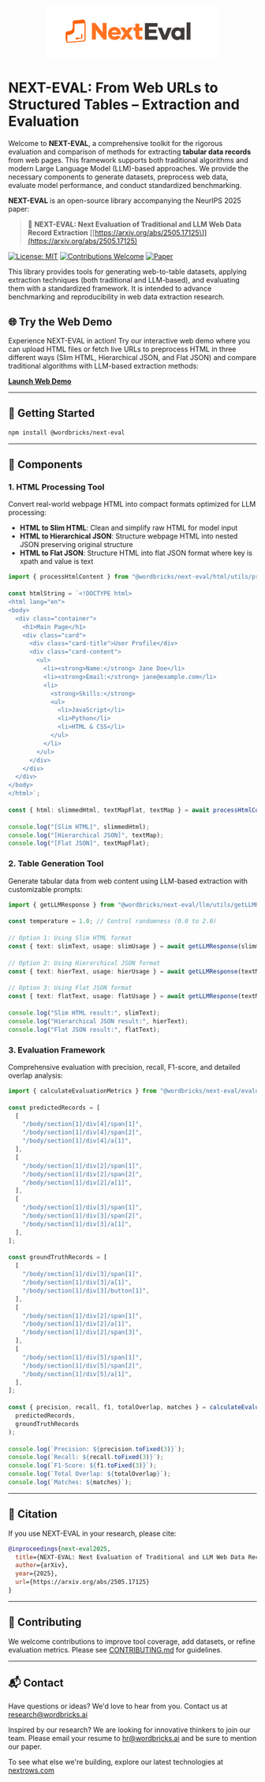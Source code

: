 <p align="center">
  <picture>
    <source media="(prefers-color-scheme: dark)" srcset="Next-eval-dark.png">
    <source media="(prefers-color-scheme: light)" srcset="Next-eval-light.png">
    <img alt="NEXT-EVAL Logo" src="next-eval-light.png" width="350">
  </picture>
</p>

# NEXT-EVAL: From Web URLs to Structured Tables – Extraction and Evaluation

Welcome to **NEXT-EVAL**, a comprehensive toolkit for the rigorous evaluation and comparison of methods for extracting **tabular data records** from web pages. This framework supports both traditional algorithms and modern Large Language Model (LLM)-based approaches. We provide the necessary components to generate datasets, preprocess web data, evaluate model performance, and conduct standardized benchmarking.

**NEXT-EVAL** is an open-source library accompanying the NeurIPS 2025 paper:

> 📄 **NEXT-EVAL: Next Evaluation of Traditional and LLM Web Data Record Extraction** [\[https://arxiv.org/abs/2505.17125\]](https://arxiv.org/abs/2505.17125)

[![License: MIT](https://img.shields.io/badge/License-MIT-yellow.svg)](https://opensource.org/licenses/MIT) [![Contributions Welcome](https://img.shields.io/badge/Contributions-Welcome-brightgreen.svg?style=flat)](CONTRIBUTING.md)
[![Paper](https://img.shields.io/badge/Read%20the%20Paper-blue)](https://arxiv.org/abs/2505.17125) 

This library provides tools for generating web-to-table datasets, applying extraction techniques (both traditional and LLM-based), and evaluating them with a standardized framework. It is intended to advance benchmarking and reproducibility in web data extraction research.

## 🌐 Try the Web Demo

Experience NEXT-EVAL in action! Try our interactive web demo where you can upload HTML files or fetch live URLs to preprocess HTML in three different ways (Slim HTML, Hierarchical JSON, and Flat JSON) and compare traditional algorithms with LLM-based extraction methods:

**[Launch Web Demo](https://nextrows.com/next-eval)**

---

## 🏁 Getting Started

```bash
npm install @wordbricks/next-eval
```

---

## 🔧 Components

### 1. HTML Processing Tool

Convert real-world webpage HTML into compact formats optimized for LLM processing:

* **HTML to Slim HTML**: Clean and simplify raw HTML for model input
* **HTML to Hierarchical JSON**: Structure webpage HTML into nested JSON preserving original structure
* **HTML to Flat JSON**: Structure HTML into flat JSON format where key is xpath and value is text

```typescript
import { processHtmlContent } from "@wordbricks/next-eval/html/utils/processHtmlContent";

const htmlString = `<!DOCTYPE html>
<html lang="en">
<body>
  <div class="container">
    <h1>Main Page</h1>
    <div class="card">
      <div class="card-title">User Profile</div>
      <div class="card-content">
        <ul>
          <li><strong>Name:</strong> Jane Doe</li>
          <li><strong>Email:</strong> jane@example.com</li>
          <li>
            <strong>Skills:</strong>
            <ul>
              <li>JavaScript</li>
              <li>Python</li>
              <li>HTML & CSS</li>
            </ul>
          </li>
        </ul>
      </div>
    </div>
  </div>
</body>
</html>`;

const { html: slimmedHtml, textMapFlat, textMap } = await processHtmlContent(htmlString);

console.log("[Slim HTML]", slimmedHtml);
console.log("[Hierarchical JSON]", textMap);
console.log("[Flat JSON]", textMapFlat);
```

### 2. Table Generation Tool

Generate tabular data from web content using LLM-based extraction with customizable prompts:

```typescript
import { getLLMResponse } from "@wordbricks/next-eval/llm/utils/getLLMResponse";

const temperature = 1.0; // Control randomness (0.0 to 2.0)

// Option 1: Using Slim HTML format
const { text: slimText, usage: slimUsage } = await getLLMResponse(slimmedHtml, "slim", temperature);

// Option 2: Using Hierarchical JSON format
const { text: hierText, usage: hierUsage } = await getLLMResponse(textMap, "hier", temperature);

// Option 3: Using Flat JSON format  
const { text: flatText, usage: flatUsage } = await getLLMResponse(textMapFlat, "flat", temperature);

console.log("Slim HTML result:", slimText);
console.log("Hierarchical JSON result:", hierText);
console.log("Flat JSON result:", flatText);
```

### 3. Evaluation Framework

Comprehensive evaluation with precision, recall, F1-score, and detailed overlap analysis:

```typescript
import { calculateEvaluationMetrics } from "@wordbricks/next-eval/evaluation/utils/calculateEvaluationMetrics";

const predictedRecords = [
  [
    "/body/section[1]/div[4]/span[1]",
    "/body/section[1]/div[4]/span[2]",
    "/body/section[1]/div[4]/a[1]",
  ],
  [
    "/body/section[1]/div[2]/span[1]",
    "/body/section[1]/div[2]/span[2]",
    "/body/section[1]/div[2]/a[1]",
  ],
  [
    "/body/section[1]/div[3]/span[1]",
    "/body/section[1]/div[3]/span[2]",
    "/body/section[1]/div[3]/a[1]",
  ],
];

const groundTruthRecords = [
  [
    "/body/section[1]/div[3]/span[1]",
    "/body/section[1]/div[3]/a[1]",
    "/body/section[1]/div[3]/button[1]",
  ],
  [
    "/body/section[1]/div[2]/span[1]",
    "/body/section[1]/div[2]/a[1]",
    "/body/section[1]/div[2]/span[3]",
  ],
  [
    "/body/section[1]/div[5]/span[1]",
    "/body/section[1]/div[5]/span[2]",
    "/body/section[1]/div[5]/a[1]",
  ],
];

const { precision, recall, f1, totalOverlap, matches } = calculateEvaluationMetrics(
  predictedRecords, 
  groundTruthRecords
);

console.log(`Precision: ${precision.toFixed(3)}`);
console.log(`Recall: ${recall.toFixed(3)}`);
console.log(`F1-Score: ${f1.toFixed(3)}`);
console.log(`Total Overlap: ${totalOverlap}`);
console.log(`Matches: ${matches}`);
```

---

## 🧪 Citation

If you use NEXT-EVAL in your research, please cite:

```bibtex
@inproceedings{next-eval2025,
  title={NEXT-EVAL: Next Evaluation of Traditional and LLM Web Data Record Extraction},
  author={arXiv},
  year={2025},
  url={https://arxiv.org/abs/2505.17125}
}
```

---

## 🤝 Contributing

We welcome contributions to improve tool coverage, add datasets, or refine evaluation metrics. Please see [CONTRIBUTING.md](./CONTRIBUTING.md) for guidelines.

---

## 📬 Contact

Have questions or ideas? We'd love to hear from you. Contact us at [research@wordbricks.ai](mailto:research@wordbricks.ai)

Inspired by our research? We are looking for innovative thinkers to join our team. Please email your resume to [hr@wordbricks.ai](mailto:hr@wordbricks.ai) and be sure to mention our paper.

To see what else we're building, explore our latest technologies at [nextrows.com](https://nextrows.com)
